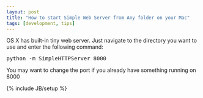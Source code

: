 ```yaml
---
layout: post
title: "How to start Simple Web Server from Any folder on your Mac"
tags: [development, tips]
---
```

OS X has built-in tiny web server. Just navigate to the directory you want to use and enter the following command:

<pre>
python -m SimpleHTTPServer 8000
</pre>

You may want to change the port if you already have something running on 8000

{% include JB/setup %}